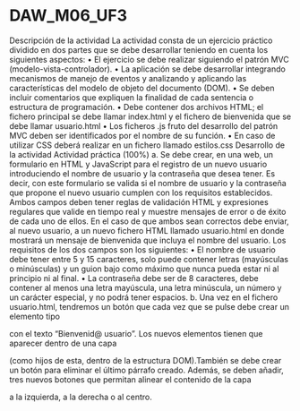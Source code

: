 # DAW_M06_UF3

Descripción de la actividad
La actividad consta de un ejercicio práctico dividido en dos partes que se debe desarrollar
teniendo en cuenta los siguientes aspectos:
• El ejercicio se debe realizar siguiendo el patrón MVC (modelo-vista-controlador).
• La aplicación se debe desarrollar integrando mecanismos de manejo de eventos y
analizando y aplicando las características del modelo de objeto del documento (DOM).
• Se deben incluir comentarios que expliquen la finalidad de cada sentencia o estructura de
programación.
• Debe contener dos archivos HTML; el fichero principal se debe llamar index.html y el
fichero de bienvenida que se debe llamar usuario.html
• Los ficheros .js fruto del desarrollo del patrón MVC deben ser identificados por el nombre
de su función.
• En caso de utilizar CSS deberá realizar en un fichero llamado estilos.css
Desarrollo de la actividad
Actividad práctica (100%)
a. Se debe crear, en una web, un formulario en HTML y JavaScript para el registro de un nuevo
usuario introduciendo el nombre de usuario y la contraseña que desea tener. Es decir, con
este formulario se valida si el nombre de usuario y la contraseña que propone el nuevo
usuario cumplen con los requisitos establecidos.
Ambos campos deben tener reglas de validación HTML y expresiones regulares que valide
en tiempo real y muestre mensajes de error o de éxito de cada uno de ellos.
En el caso de que ambos sean correctos debe enviar, al nuevo usuario, a un nuevo fichero
HTML llamado usuario.html en donde mostrará un mensaje de bienvenida que incluya el
nombre del usuario.
Los requisitos de los dos campos son los siguientes:
• El nombre de usuario debe tener entre 5 y 15 caracteres, solo puede contener letras
(mayúsculas o minúsculas) y un guion bajo como máximo que nunca pueda estar ni al
principio ni al final.
• La contraseña debe ser de 8 caracteres, debe contener al menos una letra mayúscula,
una letra minúscula, un número y un carácter especial, y no podrá tener espacios.
b. Una vez en el fichero usuario.html, tendremos un botón que cada vez que se pulse debe
crear un elemento tipo <p> con el texto “Bienvenid@ usuario”. Los nuevos elementos tienen
que aparecer dentro de una capa <div id="contenido"> (como hijos de esta, dentro de la
estructura DOM).También se debe crear un botón para eliminar el último párrafo creado.
Además, se deben añadir, tres nuevos botones que permitan alinear el contenido de la capa
<div id="contenido"> a la izquierda, a la derecha o al centro.
